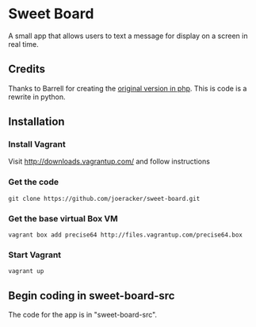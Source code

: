 # Sweet Board
A small app that allows users to text a message for display on a screen in real time.

## Credits
Thanks to Barrell for creating the [original version in php](https://github.com/barrel/sweet-board). This is code is a rewrite in python.

## Installation
### Install Vagrant 
Visit http://downloads.vagrantup.com/ and follow instructions

### Get the code
    git clone https://github.com/joeracker/sweet-board.git

### Get the base virtual Box VM
    vagrant box add precise64 http://files.vagrantup.com/precise64.box

### Start Vagrant
    vagrant up

## Begin coding in sweet-board-src
The code for the app is in "sweet-board-src".
